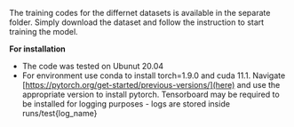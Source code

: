 
The training codes for the differnet datasets is available in the separate folder. Simply download the dataset and follow the instruction to start training the model.


**For installation**
- The code was tested on Ubunut 20.04
- For environment use conda to install torch=1.9.0 and cuda 11.1.
    Navigate [https://pytorch.org/get-started/previous-versions/](here) and use the appropriate version to install pytorch.
    Tensorboard may be required to be installed for logging purposes - logs are stored inside runs/test{log_name}
    

